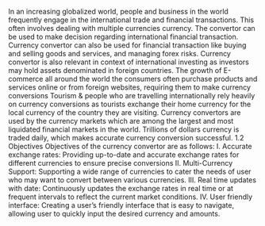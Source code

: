 In an increasing globalized world, people and business in the world frequently engage in
the international trade and financial transactions. This often involves dealing with multiple
currencies currency. The convertor can be used to make decision regarding international
financial transaction.
Currency convertor can also be used for financial transaction like buying and selling
goods and services, and managing forex risks. Currency convertor is also relevant in context
of international investing as investors may hold assets denominated in foreign countries.
The growth of E-commerce all around the world the consumers often purchase products
and services online or from foreign websites, requiring them to make currency conversions
Tourism & people who are travelling internationally rely heavily on currency conversions
as tourists exchange their home currency for the local currency of the country they are
visiting.
Currency convertors are used by the currency markets which are among the largest and
most liquidated financial markets in the world. Trillions of dollars currency is traded daily,
which makes accurate currency conversion successful.
1.2 Objectives
Objectives of the currency convertor are as follows:
I. Accurate exchange rates: Providing up-to-date and accurate exchange rates for
different currencies to ensure precise conversions
II. Multi-Currency Support: Supporting a wide range of currencies to cater the needs of
user who may want to convert between various currencies.
III. Real time updates with date: Continuously updates the exchange rates in real time
or at frequent intervals to reflect the current market conditions.
IV. User friendly interface: Creating a user’s friendly interface that is easy to navigate,
allowing user to quickly input the desired currency and amounts.
